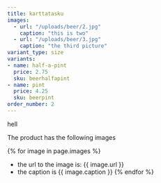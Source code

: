 ```yaml
---
title: karttatasku
images:
  - url: "/uploads/beer/2.jpg"
    caption: "this is two"
  - url: "/uploads/beer/3.jpg"
    caption: "the third picture"
variant_type: size
variants:
- name: half-a-pint
  price: 2.75
  sku: beerhalfapint
- name: pint
  price: 4.25
  sku: beerpint
order_number: 2
---
```



hell


The product has the following images

{% for image in page.images %}
- the url to the image is: {{ image.url }}
- the caption is {{ image.caption }}
{% endfor %}
